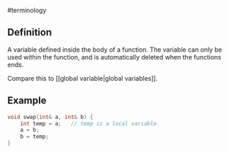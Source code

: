 #terminology

## Definition
A variable defined inside the body of a function. The variable can only be used within the function, and is automatically deleted when the functions ends.

Compare this to [[global variable|global variables]].

## Example
```cpp
void swap(int& a, int& b) {
	int temp = a;   // temp is a local variable
	a = b;
	b = temp;
}
```
